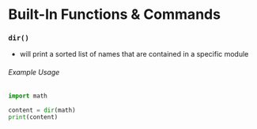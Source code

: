 # Built-In Functions & Commands

### ```dir()```
- will print a sorted list of names that are contained in a specific module

###### Example Usage
```python
import math

content = dir(math)
print(content)

```
